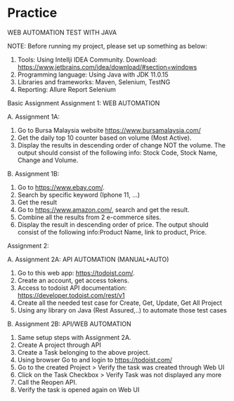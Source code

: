 # Practice
WEB AUTOMATION TEST WITH JAVA

NOTE: Before running my project, please set up something as below:
1. Tools: Using Intellji IDEA Community. Download: https://www.jetbrains.com/idea/download/#section=windows
2. Programming language: Using Java with JDK 11.0.15
3. Libraries and frameworks: Maven, Selenium, TestNG
4. Reporting: Allure Report Selenium

Basic Assignment
Assignment 1: WEB AUTOMATION

A. Assignment 1A: 
1. Go to Bursa Malaysia website https://www.bursamalaysia.com/
2. Get the daily top 10 counter based on volume (Most Active).  
3. Display the results in descending order of change NOT the volume. The output should consist of the following info: Stock Code, Stock Name, Change and Volume.

B. Assignment 1B: 
1. Go to https://www.ebay.com/. 
2. Search by specific keyword (Iphone 11, …)
3. Get the result
4. Go to https://www.amazon.com/, search and get the result.
5. Combine all the results from 2 e-commerce sites. 
6. Display the result in descending order of price. The output should consist of the following info:Product Name, link to product, Price.

Assignment 2:

A. Assignment 2A: API AUTOMATION (MANUAL+AUTO)
1. Go to this web app: https://todoist.com/. 
2. Create an account, get access tokens.
3. Access to todoist API documentation:  https://developer.todoist.com/rest/v1 
4. Create all the needed test case for Create, Get, Update, Get All Project
5. Using any library on Java (Rest Assured,..) to automate those test cases

B. Assignment 2B: API/WEB AUTOMATION
1. Same setup steps with Assignment 2A. 
2. Create A project through API
3. Create a Task belonging to the above project.
4. Using browser Go to and login to https://todoist.com/  
5. Go to the created Project > Verify the task was created through Web UI
6. Click on the Task Checkbox > Verify Task was not displayed any more
7. Call the Reopen API. 
8. Verify the task is opened again on Web UI




